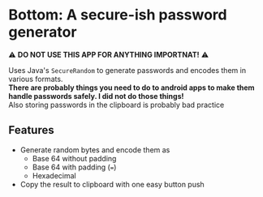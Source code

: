 # Bottom: A secure-ish password generator
⚠️ **DO NOT USE THIS APP FOR ANYTHING IMPORTNAT!** ⚠️

Uses Java's `SecureRandom` to generate passwords and encodes them in various formats.  
**There are probably things you need to do to android apps to make them handle passwords safely. I did not do those things!**  
Also storing passwords in the clipboard is probably bad practice  

## Features
- Generate random bytes and encode them as
  - Base 64 without padding
  - Base 64 with padding (`=`)
  - Hexadecimal
- Copy the result to clipboard with one easy button push
